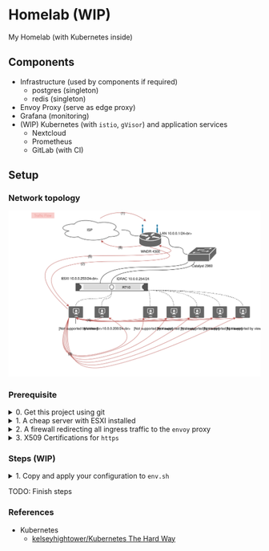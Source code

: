 # Homelab (WIP)

My Homelab (with Kubernetes inside)

## Components

- Infrastructure (used by components if required)
    - postgres (singleton)
    - redis (singleton)
- Envoy Proxy (serve as edge proxy)
- Grafana (monitoring)
- (WIP) Kubernetes (with `istio`, `gVisor`) and application services
    - Nextcloud
    - Prometheus
    - GitLab (with CI)

## Setup

### Network topology

![topology](./art/network/topology.svg)

### Prerequisite

<details>
<summary>0. Get this project using git</summary>
<pre><code class="language-bash">git clone https://github.com/jeffreystoke/homelab.git</code></pre>
</details>

<details>
<summary>1. A cheap server with ESXI installed</summary>
I got the second-hand DELL R710 rack server at $300, and installed ESXI 6.7 on it

Useful tutorial: <a href="https://www.virten.net/2014/12/howto-create-a-bootable-esxi-installer-usb-flash-drive/">Create a Bootable ESXi Installer USB Flash Drive</a>
</details>

<details>
<summary>2. A firewall redirecting all ingress traffic to the <code>envoy</code> proxy</summary>
I used a <a href="https://openwrt.org/"><code>OpenWRT</code></a> router (awesome and stable) and configured internal firewall with
<pre>
<code class="language-uci">config redirect
        option target 'DNAT'
        option src 'wan'
        option dest 'lan'
        option proto 'tcp'
        option src_dport '443'
        option dest_ip '10.0.0.254'
        option dest_port '10000'
        option name 'envoy-proxy'</code>
</pre>
</details>

<details>
<summary>3. X509 Certifications for <code>https</code></summary>
It's 2018, always use tls when talking through the Internet! I made it with the help of <a href="https://github.com/FiloSottile/mkcert"><code>mkcert</code></a>, a great tool for creating self signed certifications

You have to run the following command inside the porject root directory
<pre>
<code class="language-bash"># install local CA
mkcert -install
# replace example.com with your own domain name
mkcert '*.example.com'
# move your certification and key to cert dir
mkdir -p cert && mv *-key.pem cert/key.pem && mv *.pem cert/cert.pem</code>
</pre>
</details>

### Steps (WIP)

<details>
<summary>1. Copy and apply your configuration to <code>env.sh</code></summary>
<pre>
<code class="language-bash">cp env.example.sh env.sh
# modify variable values in env.sh with your favourite editor</code>
</pre>
</details>

TODO: Finish steps

### References

- Kubernetes
    - [kelseyhightower/Kubernetes The Hard Way](https://github.com/kelseyhightower/kubernetes-the-hard-way)